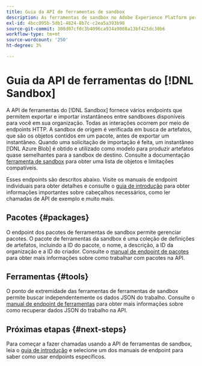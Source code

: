 ```yaml
---
title: Guia da API de ferramentas de sandbox
description: As ferramentas de sandbox no Adobe Experience Platform permitem exportar e importar um instantâneo das configurações de sandbox entre as sandboxes.
exl-id: 4bcc095b-5db1-4824-8b7c-c2ea5a393b98
source-git-commit: 308d07cf0c3b4096ca934a9008a13bf425dc30b6
workflow-type: tm+mt
source-wordcount: '250'
ht-degree: 3%

---
```


# Guia da API de ferramentas do [!DNL Sandbox]

A API de ferramentas do [!DNL Sandbox] fornece vários endpoints que permitem exportar e importar instantâneos entre sandboxes disponíveis para você em sua organização. Todas as interações ocorrem por meio de endpoints HTTP. A sandbox de origem é verificada em busca de artefatos, que são os objetos contidos em um pacote, antes de exportar um instantâneo. Quando uma solicitação de importação é feita, um instantâneo [!DNL Azure Blob] é obtido e utilizado como modelo para produzir artefatos quase semelhantes para a sandbox de destino. Consulte a documentação [ferramenta de sandbox](../ui/sandbox-tooling.md#objects-supported-for-sandbox-tooling) para obter uma lista de objetos e limitações compatíveis.

Esses endpoints são descritos abaixo. Visite os manuais de endpoint individuais para obter detalhes e consulte o [guia de introdução](./getting-started.md) para obter informações importantes sobre cabeçalhos necessários, como ler chamadas de API de exemplo e muito mais.

## Pacotes {#packages}

O endpoint dos pacotes de ferramentas de sandbox permite gerenciar pacotes. O pacote de ferramentas da sandbox é uma coleção de definições de artefatos, incluindo a ID do pacote, o nome, a descrição, a ID da organização e a ID do criador. Consulte o [manual de endpoint de pacotes](./packages.md) para obter mais informações sobre como trabalhar com pacotes na API.

## Ferramentas {#tools}

O ponto de extremidade das ferramentas de ferramentas de sandbox permite buscar independentemente os dados JSON do trabalho. Consulte o [manual de endpoint de ferramentas](./tools.md) para obter mais informações sobre como recuperar dados JSON do trabalho na API.

## Próximas etapas {#next-steps}

Para começar a fazer chamadas usando a API de ferramentas de sandbox, leia o [guia de introdução](./getting-started.md) e selecione um dos manuais de endpoint para saber como usar endpoints específicos.
